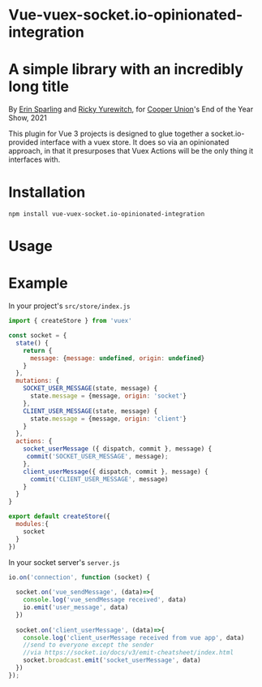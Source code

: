 # Vue-vuex-socket.io-opinionated-integration
# A simple library with an incredibly long title

By [Erin Sparling](https://erinsparling.glitch.me) and [Ricky Yurewitch](https://ricc.glitch.me), for [Cooper Union](https://cooper.edu)'s End of the Year Show, 2021

This plugin for Vue 3 projects is designed to glue together a socket.io-provided interface with a vuex store. It does so via an opinionated approach, in that it presurposes that Vuex Actions will be the only thing it interfaces with. 

# Installation
`npm install vue-vuex-socket.io-opinionated-integration`

# Usage

# Example

In your project's `src/store/index.js`

```javascript
import { createStore } from 'vuex'

const socket = { 
  state() {
    return {
      message: {message: undefined, origin: undefined}
    }
  },
  mutations: {
    SOCKET_USER_MESSAGE(state, message) {
      state.message = {message, origin: 'socket'}
    },
    CLIENT_USER_MESSAGE(state, message) {
      state.message = {message, origin: 'client'}
    }    
  },
  actions: {
    socket_userMessage ({ dispatch, commit }, message) {
     commit('SOCKET_USER_MESSAGE', message);
    },
    client_userMessage({ dispatch, commit }, message) {
      commit('CLIENT_USER_MESSAGE', message)
    }
  }
}

export default createStore({
  modules:{
    socket
  }
})
```


In your socket server's `server.js`

```javascript
io.on('connection', function (socket) {
  
  socket.on('vue_sendMessage', (data)=>{
    console.log('vue_sendMessage received', data)
    io.emit('user_message', data)
  })
  
  socket.on('client_userMessage', (data)=>{
    console.log('client_userMessage received from vue app', data)
    //send to everyone except the sender
    //via https://socket.io/docs/v3/emit-cheatsheet/index.html
    socket.broadcast.emit('socket_userMessage', data)
  })
});

```

